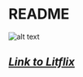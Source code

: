 # README

![alt text](https://lh3.googleusercontent.com/OBNwhlPW9i_PGgD6dgwH2bjKnbPm-j-HbkDmhaRefX80Nao0MGv8aekmTIgujBCO5LgdFPld-ml2SKsAHbYv4pZ25jYglYn-27QFYq_yM1tBuQ3MVa1QxAFQ1LmShraU4TaJgYXrvqx4vVUpq914Jbc0fq_LMVOOZPdJgZnzR5DxP413iepYkFobdfN49LZbDtVtV6eNTcrkyz_Xr_MjzAnE6KXpe4NFTU9gGbgGXg4_A0QVOKKGko25B8MCBT2Q9obmZdfKB--5chp75M1Hb6219-8K_EIsu-lJTBZ-rhhDDTBJeBlYILveV6E_nQP1h62l-j2UJuu6FED0WJRO5L7U7S1DhIFiQaUnmK5gyDRoATeV0hBJYTUWsit0Gx-4UCahIPKPzur-lOIsRNTpNtDjmk8RCol5oCnZWMmY-t8bZN1bHk-NwEkQAgPKRxV5_u3Me_oqR5i5JhL98zg6sqyf33Fh7J9liFFP1qfzWsjwz6RupURaOUzTw0MGgH3g6TCj0hpvlyK6moxYz7mvZkm_hFBHfvPdEfrh4JntxLW9lnvdjBZDG0SKDPO-gjpEDG7eXYPSUayZXjHfDlYVNN4jPqvDgHtOeNAFoKdxbK-gV0C35G28GG2AYjIjSUFCxYs9ss_43glRrxBT_UhwiKKcvQIboavku_o2h-8xExNSSylqxr3ZdPBQrH0riOpv6dbBepPwRFBVSMOlzncgh1pDTOgPgtQC37SFcdtuEBwiB9Fc=w400-h201-no "Litflix Logo")

## *[Link to Litflix](https://litflix.herokuapp.com/#/)*
